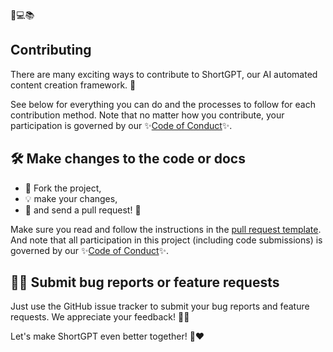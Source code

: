 🌟💻📚

## Contributing

There are many exciting ways to contribute to ShortGPT, our AI automated content creation framework. 👏

See below for everything you can do and the processes to follow for each contribution method. Note that no matter how you contribute, your participation is governed by our ✨[Code of Conduct](CODE_OF_CONDUCT.md)✨.

## 🛠️ Make changes to the code or docs

- 🍴 Fork the project, 
- 💡 make your changes,
- 🔀 and send a pull request! 🙌

Make sure you read and follow the instructions in the [pull request template](pull_request_template.md). And note that all participation in this project (including code submissions) is governed by our ✨[Code of Conduct](CODE_OF_CONDUCT.md)✨.

## 🐞📝 Submit bug reports or feature requests

Just use the GitHub issue tracker to submit your bug reports and feature requests. We appreciate your feedback! 🐛🔧

Let's make ShortGPT even better together! 🚀❤️
